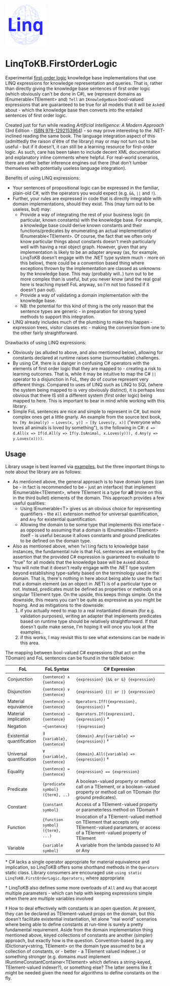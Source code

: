 ﻿![LinqToKB Icon](src/LinqToKBIcon.png)

# LinqToKB.FirstOrderLogic

Experimental [first-order logic](https://en.wikipedia.org/wiki/First-order_logic) knowledge base implementations that use LINQ expressions for knowledge representation and queries.
That is, rather than directly giving the knowledge base sentences of first order logic (which obviously can't be done in C#), we (represent domains as IEnumerable&lt;TElement&gt; and) `Tell` an `IKnowledgeBase` bool-valued expressions that are guaranteed to be true for all models that it will be `Ask`ed about - which the knowledge base then converts into the entailed sentences of first order logic.

Created just for fun while reading _Artificial Intelligence: A Modern Approach_ (3rd Edition - [ISBN 978-1292153964](https://www.google.com/search?q=isbn+978-1292153964)) - so may prove interesting to the .NET-inclined reading the same book.
The language integration aspect of this (admittedly the raison d'être of the library) may or may not turn out to be useful - but if it doesn't, it can still be a learning resource for first-order logic. As such, care has been taken to include decent XML documentation and explanatory inline comments where helpful.
For real-world scenarios, there are other better inference engines out there (that don't lumber themselves with potentially useless language integration).

Benefits of using LINQ expressions:
* Your sentences of propositional logic can be expressed in the familiar, plain-old C#, with the operators you would expect (e.g. `&&`, `||` and `!`).
* Further, your rules are expressed in code that is directly integrable with domain implementations, should they exist. This (may turn out to be useless, but) may:
  * Provide a way of integrating the rest of your business logic (in particular, known constants) with the knowledge base. For example, a knowledge base could derive known constants and their functions/predicates by enumerating an actual implementation of IEnumerable&lt;TElement&gt;. Of course, the fact that we often only know particular things about constants doesn't mesh particularly well with having a real object graph. However, given that any implementation is likely to be an adapter anyway (as, for example, LinqToKB doesn't engage with the .NET type system much - more on this below), there could be a convention based thing where exceptions thrown by the implementation are classed as unknowns by the knowledge base. This may (probably will..) turn out to be more complex than is useful, but you never know (and the real goal here is teaching myself FoL anyway, so I'm not too fussed if it doesn't pan out).
  * Provide a way of validating a domain implementation with the knowledge base.
  * NB: the potential for this kind of thing is the only reason that the sentence types are generic - in preparation for strong typed methods to support this integration.
* LINQ already includes much of the plumbing to make this happen - expression trees, visitor classes etc - making the conversion from one to the other fairly straightforward.

Drawbacks of using LINQ expressions:
* Obviously (as alluded to above, and also mentioned below), allowing for constants declared at runtime raises some (surmountable) challenges.
* By using C#, there is a danger in confusing C# operators with the elements of first order logic that they are mapped to - creating a risk to learning outcomes.
That is, while it may be intuitive to map the C# `||` operator to a disjunction in FoL, they do of course represent very different things.
Compared to uses of LINQ such as LINQ to SQL (where the system being mapped to is very obviously distinct), it is perhaps less obvious that there IS still a different system (first order logic) being mapped to here. This is important to bear in mind while working with this library.
* Simple FoL sentences are nice and simple to represent in C#, but more complex ones get a little gnarly. An example from the source text book, `∀x [∀y Animal(y) ⇒ Loves(x, y)] ⇒ [∃y Loves(y, x)]` ("everyone who loves all animals is loved by something"), is the following in C#: `d => d.All(x => If(d.All(y => If(y.IsAnimal, x.Loves(y))), d.Any(y => y.Loves(x))))`.

## Usage

Library usage is best learned via [examples](./src/FirstOrderLogic.ExampleDomains), but the three important things to note about the library are as follows:

* As mentioned above, the general approach is to have domain types (can be - in fact is recommended to be - just an interface) that implement IEnumerable&lt;TElement&gt;, where TElement is a type for **all** (more on this in the third bullet) elements of the domain. This approach provides a few useful qualities:
  * Using IEnumerable&lt;T&gt; gives us an obvious choice for representing quantifiers - the `All` extension method for universal quantification, and `Any` for existential quantification.
  * Allowing the domain to be some type that implements this interface - as opposed to assuming that a domain is IEnumerable&lt;TElement&gt; itself - is useful because it allows constants and ground predicates to be defined on the domain type.
* Also as mentioned above, when `Tell`ing facts to knowledge base instances, the fundamental rule is that FoL sentences are entailed by the assertion that the provided C# expression is guaranteed to evaluate to "true" for all models that the knowledge base will be `Ask`ed about.
* You will note that it doesn't really engage with the .NET type system beyond establishing type-safety based on the terminology used in the domain.
That is, there's nothing in here about being able to use the fact that a domain element (as an object in .NET) is of a particular type or not.
Instead, predicates must be defined as properties or methods on a singular TElement type. On the upside, this keeps things simple. On the downside, this means you can't be quite as expressive as you might be hoping.
And as mitigations to the downside:
  1. if you actually need to map to a real instantiated domain (for e.g. validation purposes), writing an adapter that implements predicates based on runtime type should be relatively straightforward. If that doesn't quite make sense, I'm hoping it will once you look at the examples..
  2. if this works, I may revisit this to see what extensions can be made in this area.

The mapping between bool-valued C# expressions (that act on the TDomain) and FoL sentences can be found in the table below:

| **FoL** | **FoL Syntax** | **C# Expression** |
| --- | --- | --- |
| Conjunction | `{sentence} ∧ {sentence}` | `{expression} {&& or &} {expression}` |
|Disjunction|`{sentence} ∨ {sentence}`|`{expression} {\|\| or \|} {expression}`|
|Material equivalence|`{sentence} ⇔ {sentence}`|`Operators.Iff({expression}, {expression})` *|
|Material implication|`{sentence} ⇒ {sentence}`|`Operators.If({expression}, {expression})` *|
|Negation|`¬{sentence}`|`!{expression}`|
|Existential quantification|`∃ {variable}, {sentence}`|`{domain}.Any({variable} => {expression})` †|
|Universal quantification|`∀ {variable}, {sentence}`|`{domain}.All({variable} => {expression})` †|
|Equality|`{sentence} = {sentence}`|`{expression} == {expression}`|
|Predicate|`{predicate symbol}({term}, ..)`|A boolean-valued property or method call on a TElement, or a boolean-valued property or method call on TDomain (for ground predicates).|
|Constant|`{constant symbol}`|Access of a TElement-valued property or parameterless method on TDomain ‡|
|Function|`{function symbol}({term}, ...)`|Invocation of a TElement-valued method on TElement that accepts only TElement-valued paramaters, or access of a TElement-valued property of TElement|
|Variable|`{variable symbol}`|A variable from the lambda passed to All or Any|

\* C# lacks a single operator appropriate for material equivalence and implication, so LinqToKB offers some shorthand methods in the `Operators` static class. Library consumers are encouraged use `using static LinqToKB.FirstOrderLogic.Operators;` where appropriate

† LinqToKB also defines some more overloads of `All` and `Any` that accept multiple parameters - which can help with keeping expressions simple when there are multiple variables involved

‡ How to deal effectively with constants is an open question. At present, they can be declared as TElement-valued props on the domain, but this doesn't facilitate existential instantiation, let alone "real world" scenarios where being able to define constants at run-time is surely a pretty fundamental requirement. Aside from the domain implementation thing mentioned above, keyed collections of constants are another (simpler) approach, but exactly how is the question. Convention-based (e.g. any IDictionary<string, TElement> on the domain type assumed to be a collection of constants, or - better - a TElement valued indexer..) or something stronger (e.g. domains *must* implement IRuntimeConstantContainer&lt;TElement&gt; which defines a string-keyed, TElement-valued indexer?), or something else? The latter seems like it might be needed given the need for algorithms to define constants on the fly.

